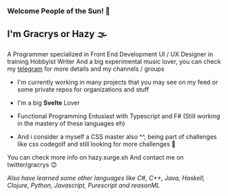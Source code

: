 ### Welcome People of the Sun! 🌟

## I'm Gracrys or Hazy 🌫
A Programmer specialized in Front End Development
UI / UX  Designer in training
Hobbyist Writer 
And a big experimental music lover, you can check my [telegram](t.me/hazyg) for more details and my channels / groups

- I'm currently working in many projects that you may see on my feed or some private repos for organizations and stuff

- I'm a big **Svelte** Lover
- Functional Programming Entusiast with Typescript and F# 
(Still working in the mastery of these languages eh)
- And i consider a myself a CSS master also ^^, being part of challenges like css codegolf and still looking for more challenges 🤩

You can check more info on hazy.surge.sh
And contact me on twitter/gracrys
😊


_Also have learned some other languages like C#, C++, Java, Haskell, Clojure, Python, Javascript, Purescript and reasonML_


<!--
**Gracrys/Gracrys** is a ✨ _special_ ✨ repository because its `README.md` (this file) appears on your GitHub profile.

Here are some ideas to get you started:

- 🔭 I’m currently working on ...
- 🌱 I’m currently learning ...
- 👯 I’m looking to collaborate on ...
- 🤔 I’m looking for help with ...
- 💬 Ask me about ...
- 📫 How to reach me: ...
- 😄 Pronouns: ...
- ⚡ Fun fact: ...
-->

